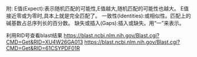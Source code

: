 

附:
E值(Expect):表示随机匹配的可能性,E值越大,随机匹配的可能性也越大。
E值接近零或为零时,具本上就是完全匹配了。
一致性(Identities):或相似性。匹配上的碱基数占总序列长的百分数。
缺失或插入(Gaps):插入或缺失。用“一”来表示。


利用RID号查看blast结果
https://blast.ncbi.nlm.nih.gov/Blast.cgi?CMD=Get&RID=XU4W26GA013
https://blast.ncbi.nlm.nih.gov/Blast.cgi?CMD=Get&RID=61CSYPDF01R


